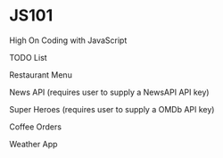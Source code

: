 # JS101

High On Coding with JavaScript

TODO List

Restaurant Menu

News API (requires user to supply a NewsAPI API key)

Super Heroes (requires user to supply a OMDb API key)

Coffee Orders

Weather App



